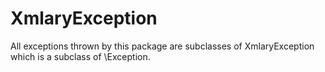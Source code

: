 # XmlaryException
All exceptions thrown by this package are subclasses of XmlaryException which is a subclass of \Exception.